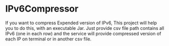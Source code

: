 # IPv6Compressor
If you want to compress Expended version of IPv6, This project will help you to do this, with an executable Jar.
Just provide csv file path contains all IPv6 (one in each row) and the service will provide compressed version of each IP on terminal or in another csv file.
